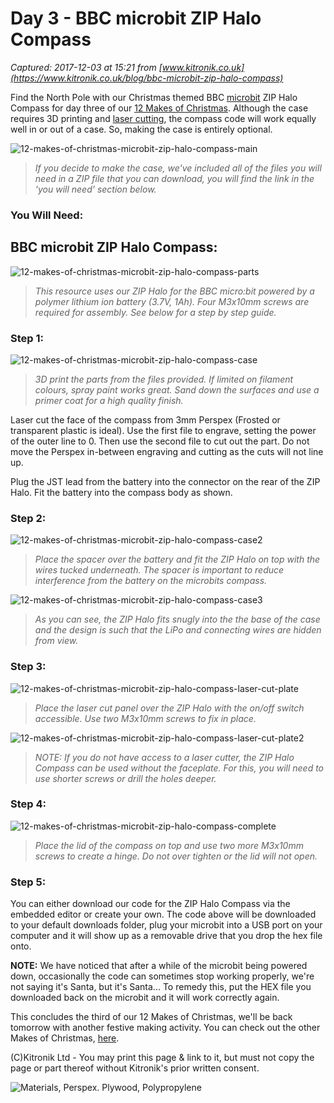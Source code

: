 # Day 3 - BBC microbit ZIP Halo Compass

_Captured: 2017-12-03 at 15:21 from [www.kitronik.co.uk](https://www.kitronik.co.uk/blog/bbc-microbit-zip-halo-compass)_

Find the North Pole with our Christmas themed BBC [microbit](https://www.kitronik.co.uk/microbit.html) ZIP Halo Compass for day three of our [12 Makes of Christmas](https://www.kitronik.co.uk/blog/kitronik-12-makes-christmas-advent-calendar). Although the case requires 3D printing and [laser cutting](https://www.kitronik.co.uk/blog/guide-using-laser-materials), the compass code will work equally well in or out of a case. So, making the case is entirely optional.

![12-makes-of-christmas-microbit-zip-halo-compass-main](https://www.kitronik.co.uk/wp/wp-content/uploads/2017/11/12-makes-of-christmas-microbit-zip-halo-compass-main1.jpg)

> _If you decide to make the case, we've included all of the files you will need in a ZIP file that you can download, you will find the link in the 'you will need' section below._

### You Will Need:

## **BBC microbit ZIP Halo Compass:**

![12-makes-of-christmas-microbit-zip-halo-compass-parts](https://www.kitronik.co.uk/wp/wp-content/uploads/2017/11/12-makes-of-christmas-microbit-zip-halo-compass-parts.jpg)

> _This resource uses our ZIP Halo for the BBC micro:bit powered by a polymer lithium ion battery (3.7V, 1Ah). Four M3x10mm screws are required for assembly. See below for a step by step guide._

### Step 1:

![12-makes-of-christmas-microbit-zip-halo-compass-case](https://www.kitronik.co.uk/wp/wp-content/uploads/2017/11/12-makes-of-christmas-microbit-zip-halo-compass-case.jpg)

> _3D print the parts from the files provided. If limited on filament colours, spray paint works great. Sand down the surfaces and use a primer coat for a high quality finish._

Laser cut the face of the compass from 3mm Perspex (Frosted or transparent plastic is ideal). Use the first file to engrave, setting the power of the outer line to 0. Then use the second file to cut out the part. Do not move the Perspex in-between engraving and cutting as the cuts will not line up.

Plug the JST lead from the battery into the connector on the rear of the ZIP Halo. Fit the battery into the compass body as shown.

### Step 2:

![12-makes-of-christmas-microbit-zip-halo-compass-case2](https://www.kitronik.co.uk/wp/wp-content/uploads/2017/11/12-makes-of-christmas-microbit-zip-halo-compass-case2.jpg)

> _Place the spacer over the battery and fit the ZIP Halo on top with the wires tucked underneath. The spacer is important to reduce interference from the battery on the microbits compass._

![12-makes-of-christmas-microbit-zip-halo-compass-case3](https://www.kitronik.co.uk/wp/wp-content/uploads/2017/11/12-makes-of-christmas-microbit-zip-halo-compass-case3.jpg)

> _As you can see, the ZIP Halo fits snugly into the the base of the case and the design is such that the LiPo and connecting wires are hidden from view._

### Step 3:

![12-makes-of-christmas-microbit-zip-halo-compass-laser-cut-plate](https://www.kitronik.co.uk/wp/wp-content/uploads/2017/11/12-makes-of-christmas-microbit-zip-halo-compass-laser-cut-plate.jpg)

> _Place the laser cut panel over the ZIP Halo with the on/off switch accessible. Use two M3x10mm screws to fix in place._

![12-makes-of-christmas-microbit-zip-halo-compass-laser-cut-plate2](https://www.kitronik.co.uk/wp/wp-content/uploads/2017/11/12-makes-of-christmas-microbit-zip-halo-compass-laser-cut-plate2.jpg)

> _NOTE: If you do not have access to a laser cutter, the ZIP Halo Compass can be used without the faceplate. For this, you will need to use shorter screws or drill the holes deeper._

### Step 4:

![12-makes-of-christmas-microbit-zip-halo-compass-complete](https://www.kitronik.co.uk/wp/wp-content/uploads/2017/11/12-makes-of-christmas-microbit-zip-halo-compass-complete.jpg)

> _Place the lid of the compass on top and use two more M3x10mm screws to create a hinge. Do not over tighten or the lid will not open._

### Step 5:

You can either download our code for the ZIP Halo Compass via the embedded editor or create your own. The code above will be downloaded to your default downloads folder, plug your microbit into a USB port on your computer and it will show up as a removable drive that you drop the hex file onto.

**NOTE:** We have noticed that after a while of the microbit being powered down, occasionally the code can sometimes stop working properly, we're not saying it's Santa, but it's Santa... To remedy this, put the HEX file you downloaded back on the microbit and it will work correctly again.

This concludes the third of our 12 Makes of Christmas, we'll be back tomorrow with another festive making activity. You can check out the other Makes of Christmas, [here](https://www.kitronik.co.uk/blog/kitronik-12-makes-christmas-advent-calendar).

(C)Kitronik Ltd - You may print this page & link to it, but must not copy the page or part thereof without Kitronik's prior written consent.

![Materials, Perspex. Plywood, Polypropylene](https://www.kitronik.co.uk/img/banners/materials.png)

